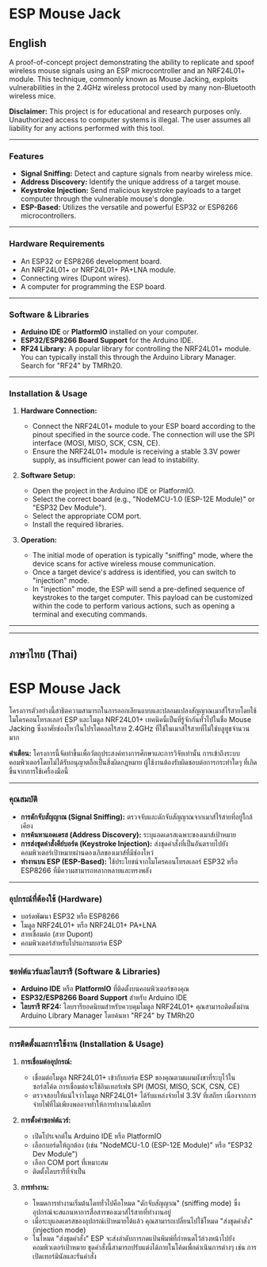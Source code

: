 # ESP Mouse Jack

## English

A proof-of-concept project demonstrating the ability to replicate and spoof wireless mouse signals using an ESP microcontroller and an NRF24L01+ module. This technique, commonly known as Mouse Jacking, exploits vulnerabilities in the 2.4GHz wireless protocol used by many non-Bluetooth wireless mice.

**Disclaimer:** This project is for educational and research purposes only. Unauthorized access to computer systems is illegal. The user assumes all liability for any actions performed with this tool.

---

### **Features**

* **Signal Sniffing:** Detect and capture signals from nearby wireless mice.
* **Address Discovery:** Identify the unique address of a target mouse.
* **Keystroke Injection:** Send malicious keystroke payloads to a target computer through the vulnerable mouse's dongle.
* **ESP-Based:** Utilizes the versatile and powerful ESP32 or ESP8266 microcontrollers.

---

### **Hardware Requirements**

* An ESP32 or ESP8266 development board.
* An NRF24L01+ or NRF24L01+ PA+LNA module.
* Connecting wires (Dupont wires).
* A computer for programming the ESP board.

---

### **Software & Libraries**

* **Arduino IDE** or **PlatformIO** installed on your computer.
* **ESP32/ESP8266 Board Support** for the Arduino IDE.
* **RF24 Library:** A popular library for controlling the NRF24L01+ module. You can typically install this through the Arduino Library Manager. Search for "RF24" by TMRh20.

---

### **Installation & Usage**

1.  **Hardware Connection:**
    * Connect the NRF24L01+ module to your ESP board according to the pinout specified in the source code. The connection will use the SPI interface (MOSI, MISO, SCK, CSN, CE).
    * Ensure the NRF24L01+ module is receiving a stable 3.3V power supply, as insufficient power can lead to instability.

2.  **Software Setup:**
    * Open the project in the Arduino IDE or PlatformIO.
    * Select the correct board (e.g., "NodeMCU-1.0 (ESP-12E Module)" or "ESP32 Dev Module").
    * Select the appropriate COM port.
    * Install the required libraries.

3.  **Operation:**
    * The initial mode of operation is typically "sniffing" mode, where the device scans for active wireless mouse communication.
    * Once a target device's address is identified, you can switch to "injection" mode.
    * In "injection" mode, the ESP will send a pre-defined sequence of keystrokes to the target computer. This payload can be customized within the code to perform various actions, such as opening a terminal and executing commands.

---
---

## ภาษาไทย (Thai)

# ESP Mouse Jack

โครงการตัวอย่างนี้สาธิตความสามารถในการลอกเลียนแบบและปลอมแปลงสัญญาณเมาส์ไร้สายโดยใช้ไมโครคอนโทรลเลอร์ ESP และโมดูล NRF24L01+ เทคนิคนี้เป็นที่รู้จักกันทั่วไปในชื่อ Mouse Jacking ซึ่งอาศัยช่องโหว่ในโปรโตคอลไร้สาย 2.4GHz ที่ใช้ในเมาส์ไร้สายที่ไม่ใช่บลูทูธจำนวนมาก

**คำเตือน:** โครงการนี้จัดทำขึ้นเพื่อวัตถุประสงค์ทางการศึกษาและการวิจัยเท่านั้น การเข้าถึงระบบคอมพิวเตอร์โดยไม่ได้รับอนุญาตถือเป็นสิ่งผิดกฎหมาย ผู้ใช้งานต้องรับผิดชอบต่อการกระทำใดๆ ที่เกิดขึ้นจากการใช้เครื่องมือนี้

---

### **คุณสมบัติ**

* **การดักจับสัญญาณ (Signal Sniffing):** ตรวจจับและดักจับสัญญาณจากเมาส์ไร้สายที่อยู่ใกล้เคียง
* **การค้นหาแอดเดรส (Address Discovery):** ระบุแอดเดรสเฉพาะของเมาส์เป้าหมาย
* **การส่งชุดคำสั่งคีย์บอร์ด (Keystroke Injection):** ส่งชุดคำสั่งที่เป็นอันตรายไปยังคอมพิวเตอร์เป้าหมายผ่านดองเกิลของเมาส์ที่มีช่องโหว่
* **ทำงานบน ESP (ESP-Based):** ใช้ประโยชน์จากไมโครคอนโทรลเลอร์ ESP32 หรือ ESP8266 ที่มีความสามารถหลากหลายและทรงพลัง

---

### **อุปกรณ์ที่ต้องใช้ (Hardware)**

* บอร์ดพัฒนา ESP32 หรือ ESP8266
* โมดูล NRF24L01+ หรือ NRF24L01+ PA+LNA
* สายเชื่อมต่อ (สาย Dupont)
* คอมพิวเตอร์สำหรับโปรแกรมบอร์ด ESP

---

### **ซอฟต์แวร์และไลบรารี (Software & Libraries)**

* **Arduino IDE** หรือ **PlatformIO** ที่ติดตั้งบนคอมพิวเตอร์ของคุณ
* **ESP32/ESP8266 Board Support** สำหรับ Arduino IDE
* **ไลบรารี RF24:** ไลบรารียอดนิยมสำหรับควบคุมโมดูล NRF24L01+ คุณสามารถติดตั้งผ่าน Arduino Library Manager โดยค้นหา "RF24" by TMRh20

---

### **การติดตั้งและการใช้งาน (Installation & Usage)**

1.  **การเชื่อมต่ออุปกรณ์:**
    * เชื่อมต่อโมดูล NRF24L01+ เข้ากับบอร์ด ESP ของคุณตามแผนผังขาที่ระบุไว้ในซอร์สโค้ด การเชื่อมต่อจะใช้อินเทอร์เฟซ SPI (MOSI, MISO, SCK, CSN, CE)
    * ตรวจสอบให้แน่ใจว่าโมดูล NRF24L01+ ได้รับแหล่งจ่ายไฟ 3.3V ที่เสถียร เนื่องจากการจ่ายไฟที่ไม่เพียงพออาจทำให้การทำงานไม่เสถียร

2.  **การตั้งค่าซอฟต์แวร์:**
    * เปิดโปรเจกต์ใน Arduino IDE หรือ PlatformIO
    * เลือกบอร์ดให้ถูกต้อง (เช่น "NodeMCU-1.0 (ESP-12E Module)" หรือ "ESP32 Dev Module")
    * เลือก COM port ที่เหมาะสม
    * ติดตั้งไลบรารีที่จำเป็น

3.  **การทำงาน:**
    * โหมดการทำงานเริ่มต้นโดยทั่วไปคือโหมด "ดักจับสัญญาณ" (sniffing mode) ซึ่งอุปกรณ์จะสแกนหาการสื่อสารของเมาส์ไร้สายที่ทำงานอยู่
    * เมื่อระบุแอดเดรสของอุปกรณ์เป้าหมายได้แล้ว คุณสามารถเปลี่ยนไปใช้โหมด "ส่งชุดคำสั่ง" (injection mode)
    * ในโหมด "ส่งชุดคำสั่ง" ESP จะส่งลำดับการกดแป้นพิมพ์ที่กำหนดไว้ล่วงหน้าไปยังคอมพิวเตอร์เป้าหมาย ชุดคำสั่งนี้สามารถปรับแต่งได้ภายในโค้ดเพื่อดำเนินการต่างๆ เช่น การเปิดเทอร์มินัลและรันคำสั่ง
